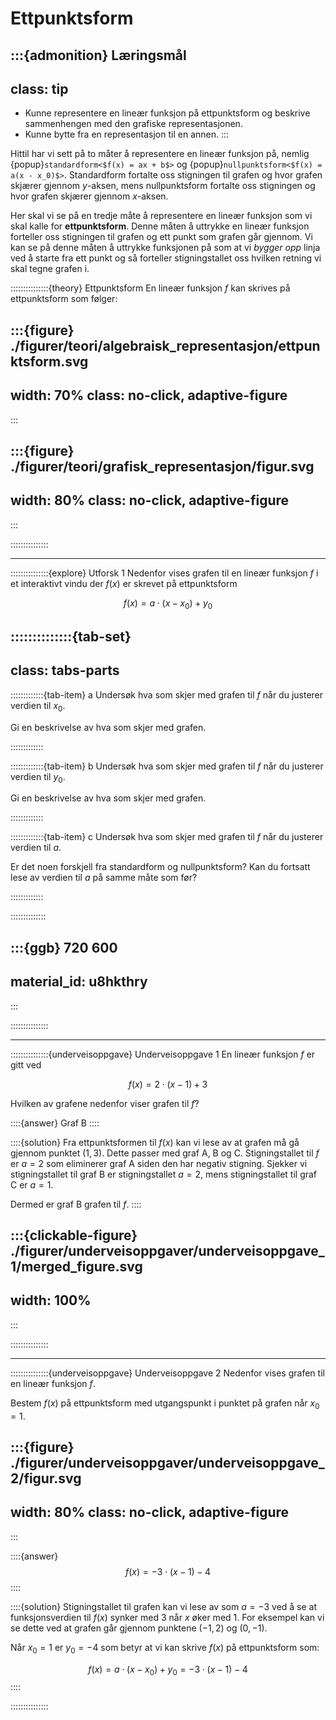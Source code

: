 # Ettpunktsform

:::{admonition} Læringsmål
---
class: tip
---
* Kunne representere en lineær funksjon på ettpunktsform og beskrive sammenhengen med den grafiske representasjonen.
* Kunne bytte fra en representasjon til en annen.
:::

Hittil har vi sett på to måter å representere en lineær funksjon på, nemlig {popup}`standardform<$f(x) = ax + b$>` og {popup}`nullpunktsform<$f(x) = a(x - x_0)$>`. Standardform fortalte oss stigningen til grafen og hvor grafen skjærer gjennom $y$-aksen, mens nullpunktsform fortalte oss stigningen og hvor grafen skjærer gjennom $x$-aksen. 

Her skal vi se på en tredje måte å representere en lineær funksjon som vi skal kalle for **ettpunktsform**. Denne måten å uttrykke en lineær funksjon forteller oss stigningen til grafen og ett punkt som grafen går gjennom. Vi kan se på denne måten å uttrykke funksjonen på som at vi *bygger opp* linja ved å starte fra ett punkt og så forteller stigningstallet oss hvilken retning vi skal tegne grafen i.


:::::::::::::::{theory} Ettpunktsform
En lineær funksjon $f$ kan skrives på ettpunktsform som følger: 

:::{figure} ./figurer/teori/algebraisk_representasjon/ettpunktsform.svg
---
width: 70%
class: no-click, adaptive-figure
---
:::

:::{figure} ./figurer/teori/grafisk_representasjon/figur.svg
---
width: 80%
class: no-click, adaptive-figure
---
:::


:::::::::::::::


---


:::::::::::::::{explore} Utforsk 1
Nedenfor vises grafen til en lineær funksjon $f$ i et interaktivt vindu der $f(x)$ er skrevet på ettpunktsform 

$$
f(x) = a\cdot (x - x_0) + y_0
$$

::::::::::::::{tab-set}
---
class: tabs-parts
---
:::::::::::::{tab-item} a
Undersøk hva som skjer med grafen til $f$ når du justerer verdien til $x_0$. 

Gi en beskrivelse av hva som skjer med grafen.

:::::::::::::


:::::::::::::{tab-item} b
Undersøk hva som skjer med grafen til $f$ når du justerer verdien til $y_0$. 

Gi en beskrivelse av hva som skjer med grafen.

:::::::::::::


:::::::::::::{tab-item} c
Undersøk hva som skjer med grafen til $f$ når du justerer verdien til $a$.

Er det noen forskjell fra standardform og nullpunktsform? Kan du fortsatt lese av verdien til $a$ på samme måte som før?

:::::::::::::

::::::::::::::


:::{ggb} 720 600
---
material_id: u8hkthry
---
:::


:::::::::::::::





---




:::::::::::::::{underveisoppgave} Underveisoppgave 1
En lineær funksjon $f$ er gitt ved 

$$
f(x) = 2\cdot (x - 1) + 3
$$

Hvilken av grafene nedenfor viser grafen til $f$?


::::{answer}
Graf B
::::

::::{solution}
Fra ettpunktsformen til $f(x)$ kan vi lese av at grafen må gå gjennom punktet $(1, 3)$. Dette passer med graf A, B og C. Stigningstallet til $f$ er $a = 2$ som eliminerer graf A siden den har negativ stigning. Sjekker vi stigningstallet til graf B er stigningstallet $a = 2$, mens stigningstallet til graf C er $a = 1$. 

Dermed er graf B grafen til $f$.
::::


:::{clickable-figure} ./figurer/underveisoppgaver/underveisoppgave_1/merged_figure.svg
---
width: 100%
---
:::

:::::::::::::::

---


:::::::::::::::{underveisoppgave} Underveisoppgave 2
Nedenfor vises grafen til en lineær funksjon $f$.


Bestem $f(x)$ på ettpunktsform med utgangspunkt i punktet på grafen når $x_0 = 1$. 

:::{figure} ./figurer/underveisoppgaver/underveisoppgave_2/figur.svg
---
width: 80%
class: no-click, adaptive-figure
---
:::

::::{answer}
$$
f(x) = -3 \cdot (x - 1) - 4
$$
::::

::::{solution}
Stigningstallet til grafen kan vi lese av som $a = -3$ ved å se at funksjonsverdien til $f(x)$ synker med $3$ når $x$ øker med $1$. For eksempel kan vi se dette ved at grafen går gjennom punktene $(-1, 2)$ og $(0, -1)$. 

Når $x_0 = 1$ er $y_0 = -4$ som betyr at vi kan skrive $f(x)$ på ettpunktsform som:

$$
f(x) = a \cdot (x - x_0) + y_0 = -3 \cdot (x - 1) - 4
$$
::::


:::::::::::::::



